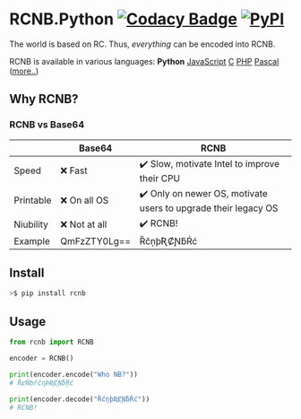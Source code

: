# RCNB.Python [![Codacy Badge][codacy_b]][codacy] [![PyPI][pypi_v_b]][pypi]

The world is based on RC. Thus, *everything* can be encoded into RCNB.

RCNB is available in various languages: **Python** [JavaScript](https://github.com/rcnbapp/RCNB.js) [C](https://github.com/rcnbapp/librcnb) [PHP](https://github.com/rcnbapp/RCNB.php) [Pascal](https://github.com/rcnbapp/RCNB.pas) ([more..](https://github.com/rcnbapp/))

## Why RCNB?

### RCNB vs Base64

|           | Base64       | RCNB                                                          |
| --------- | ------------ | ------------------------------------------------------------- |
| Speed     | ❌ Fast       | ✔️ Slow, motivate Intel to improve their CPU                   |
| Printable | ❌ On all OS  | ✔️ Only on newer OS, motivate users to upgrade their legacy OS |
| Niubility | ❌ Not at all | ✔️ RCNB!                                                       |
| Example   | QmFzZTY0Lg== | ȐĉņþƦȻƝƃŔć                                                    |

## Install

```bash
>$ pip install rcnb
```

## Usage

```python
from rcnb import RCNB

encoder = RCNB()

print(encoder.encode("Who NB?"))
# ȐȼŃƅȓčƞÞƦȻƝƃŖć

print(encoder.decode("ȐĉņþƦȻƝƃŔć"))
# RCNB!
```

  [codacy_b]: https://app.codacy.com/project/badge/Grade/e69b178927b74f5983ba22d403b39551
  [codacy]: https://www.codacy.com/manual/chr233/RCNB.python?utm_source=github.com&amp;utm_medium=referral&amp;utm_content=chr233/RCNB.python&amp;utm_campaign=Badge_Grade
  [pypi_v_b]: https://img.shields.io/pypi/v/rcnb
  [pypi]: https://pypi.org/project/rcnb/
